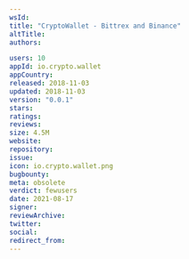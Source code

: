 ```yaml
---
wsId: 
title: "CryptoWallet - Bittrex and Binance"
altTitle: 
authors:

users: 10
appId: io.crypto.wallet
appCountry: 
released: 2018-11-03
updated: 2018-11-03
version: "0.0.1"
stars: 
ratings: 
reviews: 
size: 4.5M
website: 
repository: 
issue: 
icon: io.crypto.wallet.png
bugbounty: 
meta: obsolete
verdict: fewusers
date: 2021-08-17
signer: 
reviewArchive:
twitter: 
social:
redirect_from:
---
```


